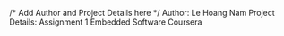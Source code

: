 /* Add Author and Project Details here */
Author: Le Hoang Nam
Project Details: Assignment 1 Embedded Software Coursera

